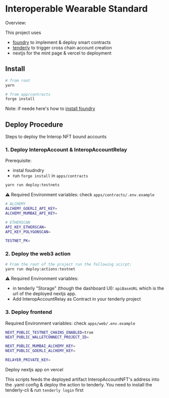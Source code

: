 # Interoperable Wearable Standard

Overview:

<!-- TODO: Add project Diagram -->

This project uses
- [foundry](https://github.com/foundry-rs/foundry) to implement & deploy smart contracts
- [tenderly](https://tenderly.co/) to trigger cross chain account creation
- nextjs for the mint page & vercel to deployment

## Install

```bash
# from root
yarn

# from app/contracts
forge install
```
Note: if neede here's how to [install foundry](https://getfoundry.sh/)

## Deploy Procedure

Steps to deploy the Interop NFT bound accounts

### 1. Deploy InteropAccount & InteropAccountRelay

Prerequisite:
- instal foudndry
- run `forge install` in `apps/contracts`

```bash
yarn run deploy:testnets
```

⚠️ Required Environment variables: check `apps/contracts/.env.example`
```bash
# ALCHEMY
ALCHEMY_GOERLI_API_KEY=
ALCHEMY_MUMBAI_API_KEY=

# ETHERSCAN
API_KEY_ETHERSCAN=
API_KEY_POLYGONSCAN=

TESTNET_PK=
```


### 2. Deploy the web3 action

```bash
# From the root of the project run the following scirpt:
yarn run deploy:actions:testnet
```

⚠️ Required Environment variables: 
- in tenderly "Storage" (though the dashboard UI): `apiBaseURL` which is the url of the deployed nextjs app.
- Add InteropAccountRelay as Contract in your tenderly project

### 3. Deploy frontend

Required Environment variables: check `apps/web/.env.example`
```bash
NEXT_PUBLIC_TESTNET_CHAINS_ENABLED=true
NEXT_PUBLIC_WALLETCONNECT_PROJECT_ID=

NEXT_PUBLIC_MUMBAI_ALCHEMY_KEY=
NEXT_PUBLIC_GOERLI_ALCHEMY_KEY=

RELAYER_PRIVATE_KEY=
```

Deploy nextjs app on vercel

This scripts feeds the deployed artifact InteropAccountNFT's address into the .yaml config & deploy the action to tenderly. You need to install the tenderly-cli & run `tenderly login` first
